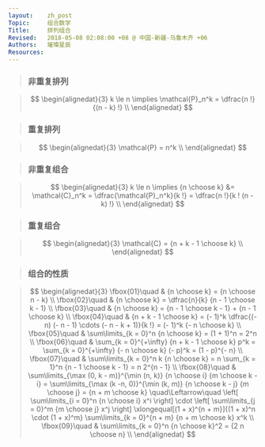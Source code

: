 ```yaml
---
layout:    zh_post
Topic:     组合数学
Title:     排列组合
Revised:   2018-05-08 02:08:00 +08 @ 中国-新疆-乌鲁木齐 +06
Authors:   璀璨星辰
Resources:
---
```


> ### 非重复排列

> $$
> \begin{alignedat}{3}
> k \le n \implies \mathcal{P}_n^k = \dfrac{n !}{(n - k) !} \\
> \end{alignedat}
> $$
>

> ### 重复排列

> $$
> \begin{alignedat}{3}
> \mathcal{P} = n^k \\
> \end{alignedat}
> $$
>

> ### 非重复组合

> $$
> \begin{alignedat}{3}
> k \le n \implies {n \choose k} &= \mathcal{C}_n^k = \dfrac{\mathcal{P}_n^k}{k !} = \dfrac{n !}{k ! (n - k) !} \\
> \end{alignedat}
> $$
>

> ### 重复组合

> $$
> \begin{alignedat}{3}
> \mathcal{C} = {n + k - 1 \choose k} \\
> \end{alignedat}
> $$
>

> ### 组合的性质

> $$
> \begin{alignedat}{3}
> \fbox{01}\quad & {n \choose k} = {n \choose n - k} \\
> \fbox{02}\quad & {n \choose k} = \dfrac{n}{k} {n - 1 \choose k - 1} \\
> \fbox{03}\quad & {n \choose k} = {n - 1 \choose k - 1} + {n - 1 \choose k} \\
> \fbox{04}\quad & {n + k - 1 \choose k} = (- 1)^k \dfrac{(- n) (- n - 1) \cdots (- n - k + 1)}{k !} = (- 1)^k {- n \choose k}  \\
> \fbox{05}\quad & \sum\limits_{k = 0}^n {n \choose k} = (1 + 1)^n = 2^n \\
> \fbox{06}\quad & \sum_{k = 0}^{+\infty} {n + k - 1 \choose k} p^k = \sum_{k = 0}^{+\infty} {- n \choose k} (- p)^k = (1 - p)^{- n} \\
> \fbox{07}\quad & \sum\limits_{k = 0}^n k {n \choose k} = n \sum_{k = 1}^n {n - 1 \choose k - 1} = n 2^{n - 1} \\
> \fbox{08}\quad & \sum\limits_{\max (0, k - m)}^{\min (n, k)} {n \choose i} {m \choose k - i} = \sum\limits_{\max (k -n, 0)}^{\min (k, m)} {n \choose k - j} {m \choose j} = {n + m \choose k} \quad\Leftarrow\quad \left[ \sum\limits_{i = 0}^n {n \choose i} x^i \right] \cdot \left[ \sum\limits_{j = 0}^m {m \choose j} x^j \right] \xlongequal[(1 + x)^{n + m}]{(1 + x)^n \cdot (1 + x)^m} \sum\limits_{k = 0}^{n + m} {n + m \choose k} x^k \\
> \fbox{09}\quad & \sum\limits_{k = 0}^n {n \choose k}^2 = {2 n \choose n} \\
> \end{alignedat}
> $$
>

